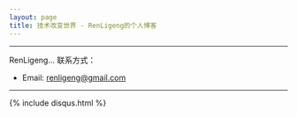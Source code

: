 ```yaml
---
layout: page
title: 技术改变世界 - RenLigeng的个人博客
---
```

---

RenLigeng...
联系方式：

- Email: <renligeng@gmail.com>

---
{% include disqus.html %}
